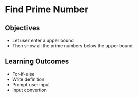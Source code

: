 # Find Prime Number

<h2>Objectives</h2>
<ul>
  <li>Let user enter a upper bound</li>
  <li>Then show all the prime numbers below the upper bound.</li>
</ul>

<h2>Learning Outcomes</h2>
<ul>
  <li>For-if-else</li>
  <li>Write definition</li>
  <li>Prompt user input</li>
  <li>Input convertion</li>
</ul>
